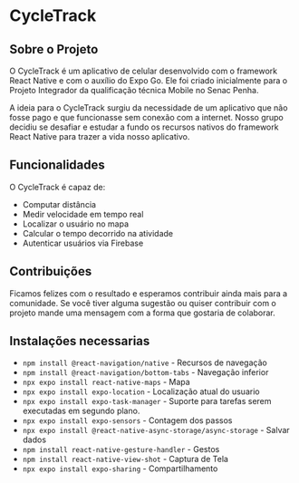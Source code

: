 # CycleTrack

## Sobre o Projeto

O CycleTrack é um aplicativo de celular desenvolvido com o framework React Native e com o auxílio do Expo Go. Ele foi criado inicialmente para o Projeto Integrador da qualificação técnica Mobile no Senac Penha.

A ideia para o CycleTrack surgiu da necessidade de um aplicativo que não fosse pago e que funcionasse sem conexão com a internet. Nosso grupo decidiu se desafiar e estudar a fundo os recursos nativos do framework React Native para trazer a vida nosso aplicativo.

## Funcionalidades

O CycleTrack é capaz de:

- Computar distância
- Medir velocidade em tempo real
- Localizar o usuário no mapa
- Calcular o tempo decorrido na atividade
- Autenticar usuários via Firebase

## Contribuições

Ficamos felizes com o resultado e esperamos contribuir ainda mais para a comunidade. Se você tiver alguma sugestão ou quiser contribuir com o projeto mande uma mensagem com a forma que gostaria de colaborar.

## Instalações necessarias

- `npm install @react-navigation/native` - Recursos de navegação
- `npm install @react-navigation/bottom-tabs` - Navegação inferior
- `npx expo install react-native-maps` - Mapa
- `npx expo install expo-location` - Localização atual do usuario
- `npx expo install expo-task-manager` - Suporte para tarefas serem executadas em segundo plano.
- `npx expo install expo-sensors` - Contagem dos passos
- `npx expo install @react-native-async-storage/async-storage` - Salvar dados
- `npm install react-native-gesture-handler` - Gestos
- `npm install react-native-view-shot` - Captura de Tela
- `npx expo install expo-sharing` - Compartilhamento
